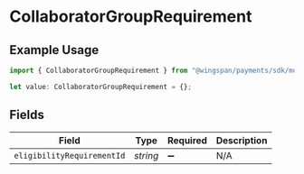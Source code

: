 # CollaboratorGroupRequirement

## Example Usage

```typescript
import { CollaboratorGroupRequirement } from "@wingspan/payments/sdk/models/shared";

let value: CollaboratorGroupRequirement = {};
```

## Fields

| Field                      | Type                       | Required                   | Description                |
| -------------------------- | -------------------------- | -------------------------- | -------------------------- |
| `eligibilityRequirementId` | *string*                   | :heavy_minus_sign:         | N/A                        |